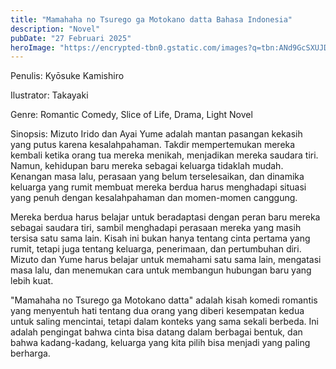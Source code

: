 ```yaml
---
title: "Mamahaha no Tsurego ga Motokano datta Bahasa Indonesia"
description: "Novel"
pubDate: "27 Februari 2025"
heroImage: "https://encrypted-tbn0.gstatic.com/images?q=tbn:ANd9GcSXUJD10wWOW2lCjIyvRUhhSVMw7XIOWTEneMzfalqAGQt8fUDu7-jF9tI&s=10"
---
```


Penulis: Kyōsuke Kamishiro

Ilustrator: Takayaki

Genre: Romantic Comedy, Slice of Life, Drama, Light Novel

Sinopsis: Mizuto Irido dan Ayai Yume adalah mantan pasangan kekasih yang putus karena kesalahpahaman. Takdir mempertemukan mereka kembali ketika orang tua mereka menikah, menjadikan mereka saudara tiri. Namun, kehidupan baru mereka sebagai keluarga tidaklah mudah. Kenangan masa lalu, perasaan yang belum terselesaikan, dan dinamika keluarga yang rumit membuat mereka berdua harus menghadapi situasi yang penuh dengan kesalahpahaman dan momen-momen canggung.

Mereka berdua harus belajar untuk beradaptasi dengan peran baru mereka sebagai saudara tiri, sambil menghadapi perasaan mereka yang masih tersisa satu sama lain. Kisah ini bukan hanya tentang cinta pertama yang rumit, tetapi juga tentang keluarga, penerimaan, dan pertumbuhan diri. Mizuto dan Yume harus belajar untuk memahami satu sama lain, mengatasi masa lalu, dan menemukan cara untuk membangun hubungan baru yang lebih kuat.

"Mamahaha no Tsurego ga Motokano datta" adalah kisah komedi romantis yang menyentuh hati tentang dua orang yang diberi kesempatan kedua untuk saling mencintai, tetapi dalam konteks yang sama sekali berbeda. Ini adalah pengingat bahwa cinta bisa datang dalam berbagai bentuk, dan bahwa kadang-kadang, keluarga yang kita pilih bisa menjadi yang paling berharga.
